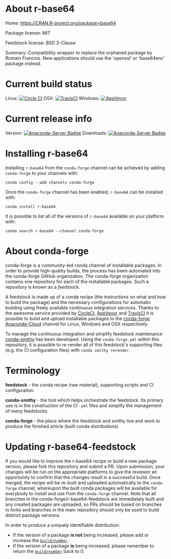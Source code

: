 About r-base64
==============

Home: https://CRAN.R-project.org/package=base64

Package license: MIT

Feedstock license: BSD 3-Clause

Summary: Compatibility wrapper to replace the orphaned package by Romain Francois. New applications should use the 'openssl' or 'base64enc' package instead.



Current build status
====================

Linux: [![Circle CI](https://circleci.com/gh/conda-forge/r-base64-feedstock.svg?style=shield)](https://circleci.com/gh/conda-forge/r-base64-feedstock)
OSX: [![TravisCI](https://travis-ci.org/conda-forge/r-base64-feedstock.svg?branch=master)](https://travis-ci.org/conda-forge/r-base64-feedstock)
Windows: [![AppVeyor](https://ci.appveyor.com/api/projects/status/github/conda-forge/r-base64-feedstock?svg=True)](https://ci.appveyor.com/project/conda-forge/r-base64-feedstock/branch/master)

Current release info
====================
Version: [![Anaconda-Server Badge](https://anaconda.org/conda-forge/r-base64/badges/version.svg)](https://anaconda.org/conda-forge/r-base64)
Downloads: [![Anaconda-Server Badge](https://anaconda.org/conda-forge/r-base64/badges/downloads.svg)](https://anaconda.org/conda-forge/r-base64)

Installing r-base64
===================

Installing `r-base64` from the `conda-forge` channel can be achieved by adding `conda-forge` to your channels with:

```
conda config --add channels conda-forge
```

Once the `conda-forge` channel has been enabled, `r-base64` can be installed with:

```
conda install r-base64
```

It is possible to list all of the versions of `r-base64` available on your platform with:

```
conda search r-base64 --channel conda-forge
```


About conda-forge
=================

conda-forge is a community-led conda channel of installable packages.
In order to provide high-quality builds, the process has been automated into the
conda-forge GitHub organization. The conda-forge organization contains one repository
for each of the installable packages. Such a repository is known as a *feedstock*.

A feedstock is made up of a conda recipe (the instructions on what and how to build
the package) and the necessary configurations for automatic building using freely
available continuous integration services. Thanks to the awesome service provided by
[CircleCI](https://circleci.com/), [AppVeyor](http://www.appveyor.com/)
and [TravisCI](https://travis-ci.org/) it is possible to build and upload installable
packages to the [conda-forge](https://anaconda.org/conda-forge)
[Anaconda-Cloud](http://docs.anaconda.org/) channel for Linux, Windows and OSX respectively.

To manage the continuous integration and simplify feedstock maintenance
[conda-smithy](http://github.com/conda-forge/conda-smithy) has been developed.
Using the ``conda-forge.yml`` within this repository, it is possible to re-render all of
this feedstock's supporting files (e.g. the CI configuration files) with ``conda smithy rerender``.


Terminology
===========

**feedstock** - the conda recipe (raw material), supporting scripts and CI configuration.

**conda-smithy** - the tool which helps orchestrate the feedstock.
                   Its primary use is in the construction of the CI ``.yml`` files
                   and simplify the management of *many* feedstocks.

**conda-forge** - the place where the feedstock and smithy live and work to
                  produce the finished article (built conda distributions)


Updating r-base64-feedstock
===========================

If you would like to improve the r-base64 recipe or build a new
package version, please fork this repository and submit a PR. Upon submission,
your changes will be run on the appropriate platforms to give the reviewer an
opportunity to confirm that the changes result in a successful build. Once
merged, the recipe will be re-built and uploaded automatically to the
`conda-forge` channel, whereupon the built conda packages will be available for
everybody to install and use from the `conda-forge` channel.
Note that all branches in the conda-forge/r-base64-feedstock are
immediately built and any created packages are uploaded, so PRs should be based
on branches in forks and branches in the main repository should only be used to
build distinct package versions.

In order to produce a uniquely identifiable distribution:
 * If the version of a package **is not** being increased, please add or increase
   the [``build/number``](http://conda.pydata.org/docs/building/meta-yaml.html#build-number-and-string).
 * If the version of a package **is** being increased, please remember to return
   the [``build/number``](http://conda.pydata.org/docs/building/meta-yaml.html#build-number-and-string)
   back to 0.
